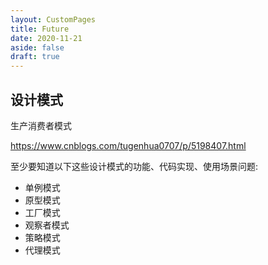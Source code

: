 ```yaml
---
layout: CustomPages
title: Future
date: 2020-11-21
aside: false
draft: true
---
```


## 设计模式

生产消费者模式

https://www.cnblogs.com/tugenhua0707/p/5198407.html

至少要知道以下这些设计模式的功能、代码实现、使用场景问题:

- 单例模式
- 原型模式
- 工厂模式
- 观察者模式
- 策略模式
- 代理模式

